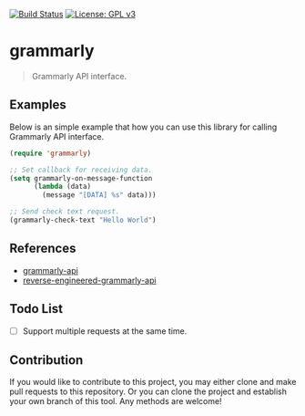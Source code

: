 [![Build Status](https://travis-ci.com/jcs090218/grammarly.svg?branch=master)](https://travis-ci.com/jcs090218/grammarly)
[![License: GPL v3](https://img.shields.io/badge/License-GPL%20v3-blue.svg)](https://www.gnu.org/licenses/gpl-3.0)


# grammarly
> Grammarly API interface.


## Examples

Below is an simple example that how you can use this library for calling 
Grammarly API interface.

```el
(require 'grammarly)

;; Set callback for receiving data.
(setq grammarly-on-message-function 
      (lambda (data)
        (message "[DATA] %s" data)))

;; Send check text request.
(grammarly-check-text "Hello World")
```


## References

* [grammarly-api](https://github.com/dexterleng/grammarly-api)
* [reverse-engineered-grammarly-api](https://github.com/c0nn3r/reverse-engineered-grammarly-api)


## Todo List

- [ ] Support multiple requests at the same time.


## Contribution

If you would like to contribute to this project, you may either
clone and make pull requests to this repository. Or you can
clone the project and establish your own branch of this tool.
Any methods are welcome!
